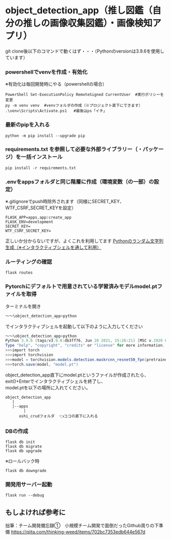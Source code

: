 # object_detection_app（推し図鑑（自分の推しの画像収集図鑑）・画像検知アプリ）

git clone後以下のコマンドで動くはず・・・（Pythonのversionは3.9.6を使用しています）

<h3>powershellでvenvを作成・有効化</h3>

※有効化は毎回開発時にやる（powershellの場合）

```
PowerShell Set-ExecutionPolicy RemoteSigned CurrentUser  #実行ポリシーを変更
py -m venv venv  #venvフォルダの作成（※プロジェクト直下にできます）
.\venv\Scripts\Activate.ps1   #最後はps「イチ」
```

<h3>最新のpipを入れる</h3>

```
python -m pip install --upgrade pip
```
<h3>requirements.txt を参照して必要な外部ライブラリー（・パッケージ）を一括インストール</h3>

```
pip install -r requirements.txt
```

<h3>.envをappsフォルダと同じ階層に作成（環境変数（の一部）の設定）</h3>

※.gitignoreでpush時除外されます（同様にSECRET_KEY、WTF_CSRF_SECRET_KEYを設定）

```.env
FLASK_APP=apps.app:create_app
FLASK_ENV=development
SECRET_KEY=
WTF_CSRF_SECRET_KEY=
```

正しいか分からないですが、よくこれを利用してます
<a href="https://qiita.com/Scstechr/items/c3b2eb291f7c5b81902a">Pythonのランダム文字列生成（※インタラクティブシェルを通して利用）</a>

<h3>ルーティングの確認</h3>

```
flask routes
```

<h3>Pytorchにデフォルトで用意されている学習済みモデルmodel.ptファイルを取得</h3>
ターミナルを開き

```powershell
～～\object_detection_app>python
```
でインタラクティブシェルを起動して以下のように入力してください

```powershell
～～\object_detection_app>python
Python 3.9.6 (tags/v3.9.6:db3ff76, Jun 28 2021, 15:26:21) [MSC v.1929 64 bit (AMD64)] on win32　　　👈メッセージが出てきます
Type "help", "copyright", "credits" or "license" for more information.　　　　　　　　　　　　　　　　　※最後exit()+Enterで終了
>>>import torch
>>>import torchvision
>>>model = torchvision.models.detection.maskrcnn_resnet50_fpn(pretrained=True)
>>>torch.save(model, "model.pt")
```
object_detection_app直下にmodel.ptというファイルが作成されたら、exit()+Enterでインタラクティブシェルを終了し、<br>
model.ptを以下の場所に入れてください。

```
object_detection_app
   |
   |--apps
        |
      oshi_crudフォルダ  👈ココの直下に入れる
```

<h3>DBの作成</h3>

```
flask db init
flask db migrate
flask db upgrade
```
※ロールバック時

```
flask db downgrade
```


<h3>開発用サーバー起動</h3>

```
flask run --debug
```

<h2>もしよければ参考に</h2>

拙筆：チーム開発備忘録①　小規模チーム開発で面倒だったGithub周りの下準備
https://qiita.com/thinking-weed/items/702bc7353edb644e567d
